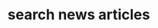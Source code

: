 <script>
    import SearchInterface from "./SearchInterface.svelte";
</script>

# search news articles

<SearchInterface />
